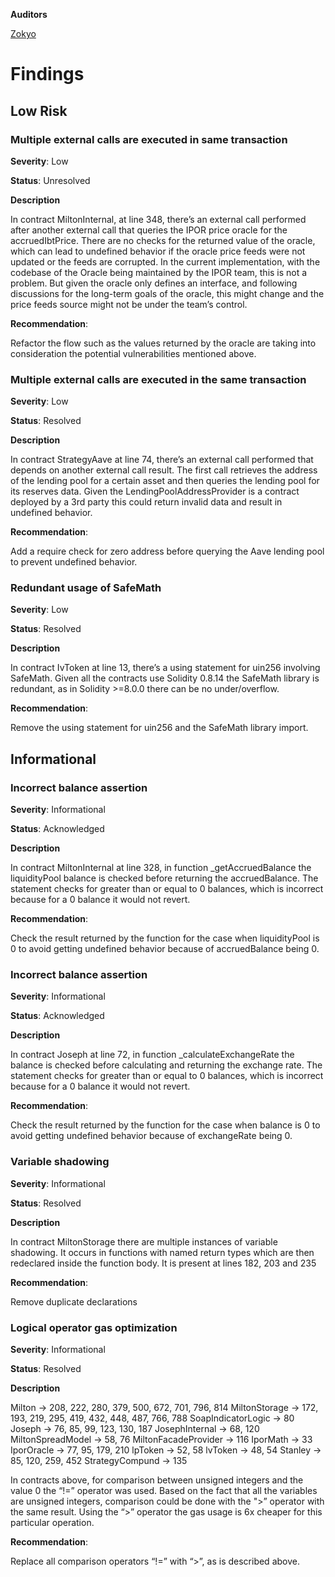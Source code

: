 **Auditors**

[Zokyo](https://x.com/zokyo_io)

# Findings

## Low Risk

### Multiple external calls are executed in same transaction 

**Severity**: Low

**Status**: Unresolved

**Description**

In contract MiltonInternal, at line 348, there’s an external call performed after another external call that queries the IPOR price oracle for the accruedIbtPrice. There are no checks for the returned value of the oracle, which can lead to undefined behavior if the oracle price feeds were not updated or the feeds are corrupted. In the current implementation, with the codebase of the Oracle being maintained by the IPOR team, this is not a problem. But given the oracle only defines an interface, and following discussions for the long-term goals of the oracle, this might change and the price feeds source might not be under the team’s control.

**Recommendation**: 

Refactor the flow such as the values returned by the oracle are taking into consideration the potential vulnerabilities mentioned above.


### Multiple external calls are executed in the same transaction

**Severity**: Low

**Status**: Resolved

**Description**

In contract StrategyAave at line 74, there’s an external call performed that depends on another external call result. The first call retrieves the address of the lending pool for a certain asset and then queries the lending pool for its reserves data. Given the LendingPoolAddressProvider is a contract deployed by a 3rd party this could return invalid data and result in undefined behavior.

**Recommendation**: 

Add a require check for zero address before querying the Aave lending pool to prevent undefined behavior.


### Redundant usage of SafeMath

**Severity**: Low

**Status**: Resolved

**Description**

In contract IvToken at line 13, there’s a using statement for uin256 involving SafeMath. Given all the contracts use Solidity 0.8.14 the SafeMath library is redundant, as in Solidity >=8.0.0 there can be no under/overflow.

**Recommendation**: 

Remove the using statement for uin256 and the SafeMath library import.



## Informational

### Incorrect balance assertion

**Severity**: Informational

**Status**: Acknowledged


**Description**

In contract MiltonInternal at line 328, in function _getAccruedBalance the liquidityPool balance is checked before returning the accruedBalance. The statement checks for greater than or equal to 0 balances, which is incorrect because for a 0 balance it would not revert.

**Recommendation**: 

Check the result returned by the function for the case when liquidityPool is 0 to avoid getting undefined behavior because of accruedBalance being 0.


### Incorrect balance assertion

**Severity**: Informational

**Status**: Acknowledged

**Description**

In contract Joseph at line 72, in function _calculateExchangeRate the balance is checked before calculating and returning the exchange rate. The statement checks for greater than or equal to 0 balances, which is incorrect because for a 0 balance it would not revert.

**Recommendation**: 

Check the result returned by the function for the case when balance is 0 to avoid getting undefined behavior because of exchangeRate being 0.


### Variable shadowing

**Severity**: Informational

**Status**: Resolved

**Description**

In contract MiltonStorage there are multiple instances of variable shadowing. It occurs in functions with named return types which are then redeclared inside the function body. It is present at lines 182, 203 and 235  

**Recommendation**: 

Remove duplicate declarations





### Logical operator gas optimization

**Severity**: Informational

**Status**: Resolved

**Description**

Milton -> 208, 222, 280, 379, 500, 672, 701, 796,  814
MiltonStorage -> 172, 193, 219, 295, 419, 432, 448, 487, 766, 788
SoapIndicatorLogic -> 80
Joseph -> 76, 85, 99, 123, 130, 187
JosephInternal -> 68, 120
MiltonSpreadModel -> 58, 76
MiltonFacadeProvider -> 116
IporMath -> 33
IporOracle -> 77, 95, 179, 210
lpToken -> 52, 58
lvToken -> 48, 54
Stanley -> 85, 120, 259, 452
StrategyCompund -> 135

In contracts above, for comparison between unsigned integers and the value 0  the “!=” operator was used. Based on the fact that all the variables are unsigned integers, comparison could be done with the ">” operator with the same result. Using the “>” operator the gas usage is 6x cheaper for this particular operation.

**Recommendation**: 

Replace all comparison operators “!=” with “>”, as is described above.
